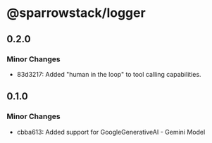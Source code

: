 # @sparrowstack/logger

## 0.2.0

### Minor Changes

- 83d3217: Added "human in the loop" to tool calling capabilities.

## 0.1.0

### Minor Changes

- cbba613: Added support for GoogleGenerativeAI - Gemini Model
